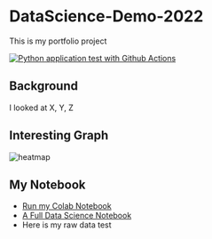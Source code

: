 # DataScience-Demo-2022
This is my portfolio project

[![Python application test with Github Actions](https://github.com/noahgift/DataScience-Demo-2022/actions/workflows/main.yml/badge.svg)](https://github.com/noahgift/DataScience-Demo-2022/actions/workflows/main.yml)

## Background

I looked at X, Y, Z

## Interesting Graph

![heatmap](https://user-images.githubusercontent.com/58792/150622062-90922e87-a62d-449e-8994-28233e47c81e.png)


## My Notebook

* [Run my Colab Notebook](https://github.com/noahgift/DataScience-Demo-2022/blob/main/data_science_notebook.ipynb)
* [A Full Data Science Notebook](https://github.com/noahgift/DataScience-Demo-2022/blob/main/Chapter7_data_science.ipynb)
* Here is my raw data
test

